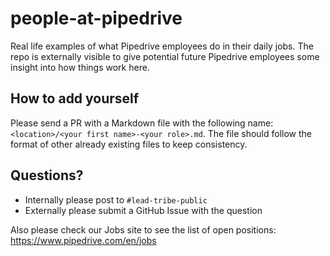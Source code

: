 # people-at-pipedrive

Real life examples of what Pipedrive employees do in their daily jobs.
The repo is externally visible to give potential future Pipedrive employees some insight into how things work here.

## How to add yourself

Please send a PR with a Markdown file with the following name: `<location>/<your first name>-<your role>.md`.
The file should follow the format of other already existing files to keep consistency.

## Questions?

- Internally please post to `#lead-tribe-public`
- Externally please submit a GitHub Issue with the question

Also please check our Jobs site to see the list of open positions: https://www.pipedrive.com/en/jobs